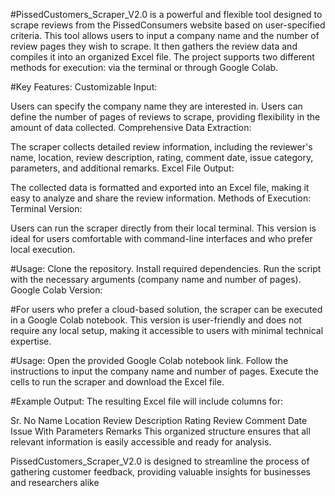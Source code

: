 #PissedCustomers_Scraper_V2.0 is a powerful and flexible tool designed to scrape reviews from the PissedConsumers website based on user-specified criteria. This tool allows users to input a company name and the number of review pages they wish to scrape. It then gathers the review data and compiles it into an organized Excel file. The project supports two different methods for execution: via the terminal or through Google Colab.

#Key Features:
Customizable Input:

Users can specify the company name they are interested in.
Users can define the number of pages of reviews to scrape, providing flexibility in the amount of data collected.
Comprehensive Data Extraction:

The scraper collects detailed review information, including the reviewer's name, location, review description, rating, comment date, issue category, parameters, and additional remarks.
Excel File Output:

The collected data is formatted and exported into an Excel file, making it easy to analyze and share the review information.
Methods of Execution:
Terminal Version:

Users can run the scraper directly from their local terminal. This version is ideal for users comfortable with command-line interfaces and who prefer local execution.

#Usage:
Clone the repository.
Install required dependencies.
Run the script with the necessary arguments (company name and number of pages).
Google Colab Version:

#For users who prefer a cloud-based solution, the scraper can be executed in a Google Colab notebook. This version is user-friendly and does not require any local setup, making it accessible to users with minimal technical expertise.

#Usage:
Open the provided Google Colab notebook link.
Follow the instructions to input the company name and number of pages.
Execute the cells to run the scraper and download the Excel file.

#Example Output:
The resulting Excel file will include columns for:

Sr. No
Name
Location
Review Description
Rating
Review Comment Date
Issue With
Parameters
Remarks
This organized structure ensures that all relevant information is easily accessible and ready for analysis.

PissedCustomers_Scraper_V2.0 is designed to streamline the process of gathering customer feedback, providing valuable insights for businesses and researchers alike
